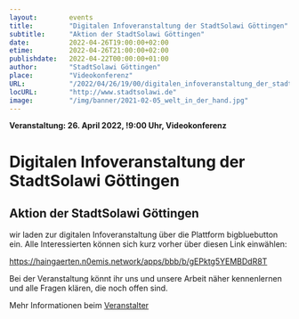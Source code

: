 ```yaml
---
layout:        events
title:         "Digitalen Infoveranstaltung der StadtSolawi Göttingen"
subtitle:      "Aktion der StadtSolawi Göttingen"
date:          2022-04-26T19:00:00+02:00
etime:         2022-04-26T21:00:00+02:00
publishdate:   2022-04-22T00:00:00+01:00
author:        "StadtSolawi Göttingen"
place:         "Videokonferenz"
URL:           "/2022/04/26/19/00/digitalen_infoveranstaltung_der_stadtsolawi_goettingen"
locURL:        "http://www.stadtsolawi.de"
image:         "/img/banner/2021-02-05_welt_in_der_hand.jpg"
---
```


**Veranstaltung: 26. April 2022, !9:00 Uhr, Videokonferenz**

Digitalen Infoveranstaltung der StadtSolawi Göttingen
===========

Aktion der StadtSolawi Göttingen
-----------
wir laden zur digitalen Infoveranstaltung über die Plattform bigbluebutton ein. Alle Interessierten können sich kurz vorher über diesen Link einwählen: 

https://haingaerten.n0emis.network/apps/bbb/b/gEPktg5YEMBDdR8T

Bei der Veranstaltung könnt ihr uns und unsere Arbeit näher kennenlernen und alle Fragen klären, die noch offen sind. 

Mehr Informationen beim [Veranstalter](http://www.stadtsolawi.de)
